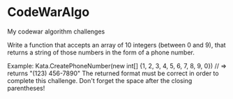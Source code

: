 # CodeWarAlgo
My codewar algorithm challenges

Write a function that accepts an array of 10 integers (between 0 and 9), that returns a string of those numbers in the form of a phone number.

Example:
Kata.CreatePhoneNumber(new int[] {1, 2, 3, 4, 5, 6, 7, 8, 9, 0}) // => returns "(123) 456-7890"
The returned format must be correct in order to complete this challenge.
Don't forget the space after the closing parentheses!